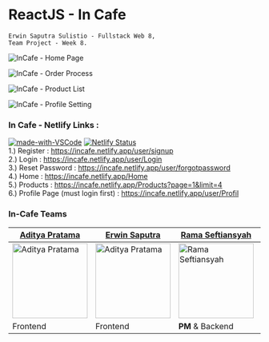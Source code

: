 # ReactJS - In Cafe
    Erwin Saputra Sulistio - Fullstack Web 8, 
    Team Project - Week 8.

![InCafe - Home Page](https://user-images.githubusercontent.com/77045083/116245936-b2661e00-a793-11eb-84ca-1401ade1bec4.png)  

![InCafe - Order Process](https://user-images.githubusercontent.com/77045083/116245953-b6923b80-a793-11eb-9c32-c111584b7fd3.png)  

![InCafe - Product List](https://user-images.githubusercontent.com/77045083/116245971-bb56ef80-a793-11eb-9b90-56ce9a273465.png)  

![InCafe - Profile Setting](https://user-images.githubusercontent.com/77045083/116245993-bf830d00-a793-11eb-8131-338bb7aa8f9d.png)  

### In Cafe - Netlify Links :  

[![made-with-VSCode](https://img.shields.io/badge/Made%20for-VSCode-1f425f.svg)](https://code.visualstudio.com/)
[![Netlify Status](https://api.netlify.com/api/v1/badges/3e5e5f0e-297c-4bbe-85d7-12793c76f338/deploy-status)](https://app.netlify.com/sites/ciwin-react-tickitz-arkademy/deploys)   
1.) Register : https://incafe.netlify.app/user/signup  
2.) Login : https://incafe.netlify.app/user/Login  
3.) Reset Password : https://incafe.netlify.app/user/forgotpassword  
4.) Home : https://incafe.netlify.app/Home  
5.) Products : https://incafe.netlify.app/Products?page=1&limit=4  
6.) Profile Page (must login first) : https://incafe.netlify.app/user/Profil  

  
### In-Cafe Teams
[Aditya Pratama](https://github.com/heatclift77) | [Erwin Saputra](https://github.com/ErwinSaputraSulistio) | [Rama Seftiansyah](https://github.com/therevolt) | [Wisnu Prasetio](https://github.com/prasetioad)
--- | --- | --- | ---
<img src="https://avatars.githubusercontent.com/u/73774501?v=4" alt="Aditya Pratama" width="150"/> | <img src="https://avatars.githubusercontent.com/u/77045083?v=4" alt="Aditya Pratama" width="150"/> | <img src="https://avatars.githubusercontent.com/u/58101157?v=4" alt="Rama Seftiansyah" width="150"/> | <img src="https://avatars.githubusercontent.com/u/66661143?v=4" alt="Wisnu Prasetio" width="150"/>
Frontend | Frontend | <b>PM</b> & Backend | Backend


